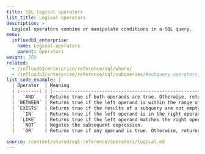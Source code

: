 ```yaml
---
title: SQL logical operators
list_title: Logical operators
description: >
  Logical operators combine or manipulate conditions in a SQL query.
menu:
  influxdb3_enterprise:
    name: Logical operators
    parent: Operators
weight: 303
related:
  - /influxdb3/enterprise/reference/sql/where/
  - /influxdb3/enterprise/reference/sql/subqueries/#subquery-operators, Subquery operators
list_code_example: |
  | Operator  | Meaning                                                                    |
  | :-------: | :------------------------------------------------------------------------- |
  |   `AND`   | Returns true if both operands are true. Otherwise, returns false.          |
  | `BETWEEN` | Returns true if the left operand is within the range of the right operand. |
  | `EXISTS`  | Returns true if the results of a subquery are not empty.                   |
  |   `IN`    | Returns true if the left operand is in the right operand list.             |
  |  `LIKE`   | Returns true if the left operand matches the right operand pattern string. |
  |   `NOT`   | Negates the subsequent expression.                                         |
  |   `OR`    | Returns true if any operand is true. Otherwise, returns false.             |

source: /content/shared/sql-reference/operators/logical.md
---
```


<!-- 
The content of this page is at /content/shared/sql-reference/operators/logical.md
-->

